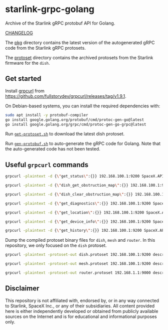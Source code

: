 # starlink-grpc-golang

Archive of the Starlink gRPC protobuf API for Golang.

[CHANGELOG](./CHANGELOG.md)

The [pkg](./pkg/) directory contains the latest version of the autogenerated gRPC code from the Starlink gRPC protosets.

The [protoset](./protoset/) directory contains the archived protosets from the Starlink firmware for the `dish`.

## Get started

Install [grpcurl](https://github.com/fullstorydev/grpcurl) from https://github.com/fullstorydev/grpcurl/releases/tag/v1.9.1.

On Debian-based systems, you can install the required dependencies with:

```bash
sudo apt install -y protobuf-compiler
go install google.golang.org/protobuf/cmd/protoc-gen-go@latest
go install google.golang.org/grpc/cmd/protoc-gen-go-grpc@latest
```

Run [`get-protoset.sh`](./get-protoset.sh) to download the latest dish protoset.

Run [`gen-protobuf.sh`](./gen-protobuf.sh) to auto-generate the gRPC code for Golang. Note that the auto-generated code has not been tested.

## Useful `grpcurl` commands

```bash
grpcurl -plaintext -d {\"get_status\":{}} 192.168.100.1:9200 SpaceX.API.Device.Device/Handle
```

```bash
grpcurl -plaintext -d {\"dish_get_obstruction_map\":{}} 192.168.100.1:9200 SpaceX.API.Device.Device/Handle
```

```bash
grpcurl -plaintext -d {\"dish_clear_obstruction_map\":{}} 192.168.100.1:9200 SpaceX.API.Device.Device/Handle
```

```bash
grpcurl -plaintext -d {\"get_diagnostics\":{}} 192.168.100.1:9200 SpaceX.API.Device.Device/Handle
```

```bash
grpcurl -plaintext -d {\"get_location\":{}} 192.168.100.1:9200 SpaceX.API.Device.Device/Handle
```

```bash
grpcurl -plaintext -d {\"get_device_info\":{}} 192.168.100.1:9200 SpaceX.API.Device.Device/Handle
```

```bash
grpcurl -plaintext -d {\"get_history\":{}} 192.168.100.1:9200 SpaceX.API.Device.Device/Handle
```

Dump the compiled protoset binary files for `dish`, `mesh` and `router`. In this repository, we only focused on the `dish` protoset.

```bash
grpcurl -plaintext -protoset-out dish.protoset 192.168.100.1:9200 describe SpaceX.API.Device.Device
```

```bash
grpcurl -plaintext -protoset-out mesh.protoset 192.168.100.1:9200 describe SpaceX.API.Device.Mesh
```

```bash
grpcurl -plaintext -protoset-out router.protoset 192.168.1.1:9000 describe SpaceX.API.Device.Device
```

## Disclaimer

This repository is not affiliated with, endorsed by, or in any way connected to Starlink, SpaceX Inc., or any of their subsidiaries. All content provided here is either independently developed or obtained from publicly available sources on the Internet and is for educational and informational purposes only.
